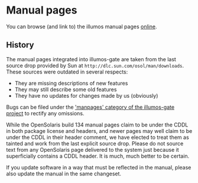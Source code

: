 # Manual pages

You can browse (and link to) the illumos manual pages
[online](https://illumos.org/man/all).

## History

The manual pages integrated into illumos-gate are taken from the last source
drop provided by Sun at `http://dlc.sun.com/osol/man/downloads`. These sources
were outdated in several respects:

* They are missing descriptions of new features
* They may still describe some old features
* They have no updates for changes made by us (obviously)

Bugs can be filed under the ['manpages' category of the illumos-gate
project](http://www.illumos.org/projects/illumos-gate/issues?category_id=26&set_filter=1&status_id=o)
to rectify any omissions.

While the OpenSolaris build 134 manual pages claim to be under the CDDL in both
package license and headers, and newer pages may well claim to be under the
CDDL in their header comment, we have elected to treat them as tainted and work
from the last explicit source drop. Please do not source text from any
OpenSolaris page delivered to the system just because it superficially contains
a CDDL header. It is much, much better to be certain.

If you update software in a way that must be reflected in the manual, please
also update the manual in the same changeset.
